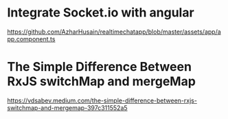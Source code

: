 # Integrate Socket.io with angular

https://github.com/AzharHusain/realtimechatapp/blob/master/assets/app/app.component.ts

# The Simple Difference Between RxJS switchMap and mergeMap
https://vdsabev.medium.com/the-simple-difference-between-rxjs-switchmap-and-mergemap-397c311552a5